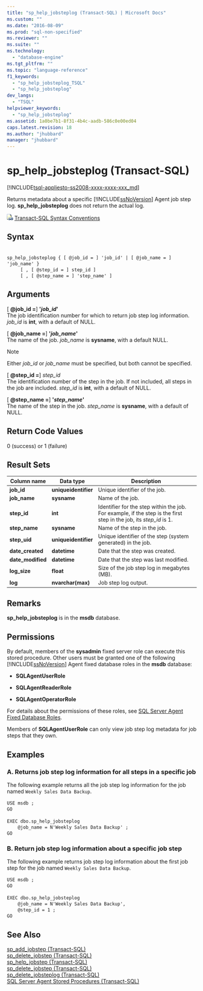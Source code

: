 ```yaml
---
title: "sp_help_jobsteplog (Transact-SQL) | Microsoft Docs"
ms.custom: ""
ms.date: "2016-08-09"
ms.prod: "sql-non-specified"
ms.reviewer: ""
ms.suite: ""
ms.technology: 
  - "database-engine"
ms.tgt_pltfrm: ""
ms.topic: "language-reference"
f1_keywords: 
  - "sp_help_jobsteplog_TSQL"
  - "sp_help_jobsteplog"
dev_langs: 
  - "TSQL"
helpviewer_keywords: 
  - "sp_help_jobsteplog"
ms.assetid: 1a0be7b1-8f31-4b4c-aadb-586c0e00ed04
caps.latest.revision: 18
ms.author: "jhubbard"
manager: "jhubbard"
---
```

# sp_help_jobsteplog (Transact-SQL)
[!INCLUDE[tsql-appliesto-ss2008-xxxx-xxxx-xxx_md](../../../database-engine/configure/windows/includes/tsql-appliesto-ss2008-xxxx-xxxx-xxx-md.md)]

  Returns metadata about a specific [!INCLUDE[ssNoVersion](../../../advanced-analytics/r-services/includes/ssnoversion-md.md)] Agent job step log. **sp_help_jobsteplog** does not return the actual log.  

  
 ![Topic link icon](../../../database-engine/configure/windows/media/topic-link.gif "Topic link icon") [Transact-SQL Syntax Conventions](../../../t-sql/language-elements/transact-sql-syntax-conventions-transact-sql.md)  
  
## Syntax  
  
```  
  
sp_help_jobsteplog { [ @job_id = ] 'job_id' | [ @job_name = ] 'job_name' }  
     [ , [ @step_id = ] step_id ]  
     [ , [ @step_name = ] 'step_name' ]  
```  
  
## Arguments  
 [ **@job_id =**] **'***job_id***'**  
 The job identification number for which to return job step log information. *job_id* is **int**, with a default of NULL.  
  
 [ **@job_name =**] **'***job_name***'**  
 The name of the job. *job_name* is **sysname**, with a default NULL.  
  
> [!NOTE]  
>  Either *job_id* or *job_name* must be specified, but both cannot be specified.  
  
 [ **@step_id =**] *step_id*  
 The identification number of the step in the job. If not included, all steps in the job are included. *step_id* is **int**, with a default of NULL.  
  
 [ **@step_name =**] **'***step_name***'**  
 The name of the step in the job. *step_name* is **sysname**, with a default of NULL.  
  
## Return Code Values  
 0 (success) or 1 (failure)  
  
## Result Sets  
  
|Column name|Data type|Description|  
|-----------------|---------------|-----------------|  
|**job_id**|**uniqueidentifier**|Unique identifier of the job.|  
|**job_name**|**sysname**|Name of the job.|  
|**step_id**|**int**|Identifier for the step within the job. For example, if the step is the first step in the job, its *step_id* is 1.|  
|**step_name**|**sysname**|Name of the step in the job.|  
|**step_uid**|**uniqueidentifier**|Unique identifier of the step (system generated) in the job.|  
|**date_created**|**datetime**|Date that the step was created.|  
|**date_modified**|**datetime**|Date that the step was last modified.|  
|**log_size**|**float**|Size of the job step log in megabytes (MB).|  
|**log**|**nvarchar(max)**|Job step log output.|  
  
## Remarks  
 **sp_help_jobsteplog** is in the **msdb** database.  
  
## Permissions  
 By default, members of the **sysadmin** fixed server role can execute this stored procedure. Other users must be granted one of the following [!INCLUDE[ssNoVersion](../../../advanced-analytics/r-services/includes/ssnoversion-md.md)] Agent fixed database roles in the **msdb** database:  
  
-   **SQLAgentUserRole**  
  
-   **SQLAgentReaderRole**  
  
-   **SQLAgentOperatorRole**  
  
 For details about the permissions of these roles, see [SQL Server Agent Fixed Database Roles](http://msdn.microsoft.com/library/719ce56b-d6b2-414a-88a8-f43b725ebc79).  
  
 Members of **SQLAgentUserRole** can only view job step log metadata for job steps that they own.  
  
## Examples  
  
### A. Returns job step log information for all steps in a specific job  
 The following example returns all the job step log information for the job named `Weekly Sales Data Backup`.  
  
```  
USE msdb ;  
GO  
  
EXEC dbo.sp_help_jobsteplog  
    @job_name = N'Weekly Sales Data Backup' ;  
GO  
```  
  
### B. Return job step log information about a specific job step  
 The following example returns job step log information about the first job step for the job named `Weekly Sales Data Backup`.  
  
```  
USE msdb ;  
GO  
  
EXEC dbo.sp_help_jobsteplog  
    @job_name = N'Weekly Sales Data Backup',  
    @step_id = 1 ;  
GO  
```  
  
## See Also  
 [sp_add_jobstep &#40;Transact-SQL&#41;](../../../relational-databases/reference/system-stored-procedures/sp-add-jobstep-transact-sql.md)   
 [sp_delete_jobstep &#40;Transact-SQL&#41;](../../../relational-databases/reference/system-stored-procedures/sp-delete-jobstep-transact-sql.md)   
 [sp_help_jobstep &#40;Transact-SQL&#41;](../../../relational-databases/reference/system-stored-procedures/sp-help-jobstep-transact-sql.md)   
 [sp_delete_jobstep &#40;Transact-SQL&#41;](../../../relational-databases/reference/system-stored-procedures/sp-delete-jobstep-transact-sql.md)   
 [sp_delete_jobsteplog &#40;Transact-SQL&#41;](../../../relational-databases/reference/system-stored-procedures/sp-delete-jobsteplog-transact-sql.md)   
 [SQL Server Agent Stored Procedures &#40;Transact-SQL&#41;](../../../relational-databases/reference/system-stored-procedures/sql-server-agent-stored-procedures-transact-sql.md)  
  
  